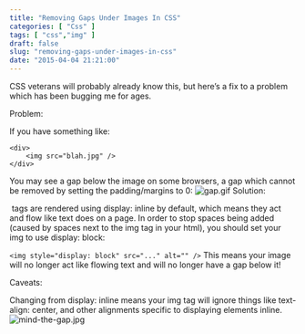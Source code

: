 ```yaml
---
title: "Removing Gaps Under Images In CSS"
categories: [ "Css" ]
tags: [ "css","img" ]
draft: false
slug: "removing-gaps-under-images-in-css"
date: "2015-04-04 21:21:00"
---
```


CSS veterans will probably already know this, but here’s a fix to a problem which has been bugging me for ages.

Problem:
<!--more-->
If you have something like:
```
<div>
    <img src="blah.jpg" />
</div>
```
You may see a gap below the image on some browsers, a gap which cannot be removed by setting the padding/margins to 0:
![gap.gif][1]
Solution:

<img> tags are rendered using display: inline by default, which means they act and flow like text does on a page. In order to stop spaces being added (caused by spaces next to the img tag in your html), you should set your img to use display: block:

`<img style="display: block" src="..." alt="" />`
This means your image will no longer act like flowing text and will no longer have a gap below it!

Caveats:

Changing from display: inline means your img tag will ignore things like text-align: center, and other alignments specific to displaying elements inline.
![mind-the-gap.jpg][2]


  [1]: https://imgs.gnux.cn/usr/uploads/2015/04/1989053236.gif
  [2]: https://imgs.gnux.cn/usr/uploads/2015/04/2813962104.jpg